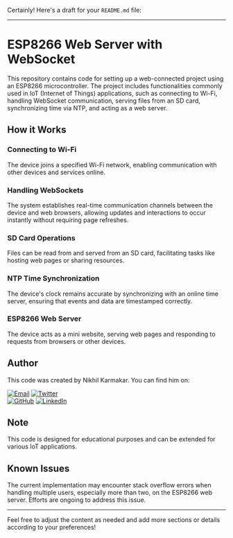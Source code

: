 Certainly! Here's a draft for your `README.md` file:

---

# ESP8266 Web Server with WebSocket

This repository contains code for setting up a web-connected project using an ESP8266 microcontroller. The project includes functionalities commonly used in IoT (Internet of Things) applications, such as connecting to Wi-Fi, handling WebSocket communication, serving files from an SD card, synchronizing time via NTP, and acting as a web server.

## How it Works

### Connecting to Wi-Fi

The device joins a specified Wi-Fi network, enabling communication with other devices and services online.

### Handling WebSockets

The system establishes real-time communication channels between the device and web browsers, allowing updates and interactions to occur instantly without requiring page refreshes.

### SD Card Operations

Files can be read from and served from an SD card, facilitating tasks like hosting web pages or sharing resources.

### NTP Time Synchronization

The device's clock remains accurate by synchronizing with an online time server, ensuring that events and data are timestamped correctly.

### ESP8266 Web Server

The device acts as a mini website, serving web pages and responding to requests from browsers or other devices.

## Author

This code was created by Nikhil Karmakar. You can find him on:

[![Email](https://img.shields.io/badge/Email-nikhilbroo%40hotmail.com-red)](mailto:nikhilbroo@hotmail.com)
[![Twitter](https://img.shields.io/badge/Twitter-%40karnikhil-blue)](https://twitter.com/karnikhil90)
<br>
[![GitHub](https://img.shields.io/badge/GitHub-%40Karnikhil90-green)](https://github.com/Karnikhil90)
[![LinkedIn](https://img.shields.io/badge/LinkedIn-Nikhil%20Karmakar-blue)](https://www.linkedin.com/in/karnikhil90/)

## Note

This code is designed for educational purposes and can be extended for various IoT applications.

## Known Issues

The current implementation may encounter stack overflow errors when handling multiple users, especially more than two, on the ESP8266 web server. Efforts are ongoing to address this issue.

---

Feel free to adjust the content as needed and add more sections or details according to your preferences!